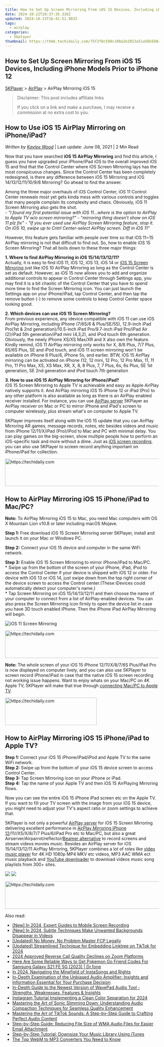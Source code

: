 ```yaml
---
title: How to Set Up Screen Mirroring From iOS 15 Devices, Including iPhone Models Prior to iPhone 12
date: 2024-10-22T20:37:35.336Z
updated: 2024-10-23T16:41:51.983Z
tags:
  - airplay
categories:
  - 5kplayer
thumbnail: https://thmb.techidaily.com/75f2f8c580c180a2b2853a51a56b59840e62a47f848cf8becd199a47e930b0cb.jpg
---
```


## How to Set Up Screen Mirroring From iOS 15 Devices, Including iPhone Models Prior to iPhone 12

[5KPlayer](https://tools.techidaily.com/5kplayer/products/) \> [AirPlay](https://tools.techidaily.com/5kplayer/airplay/) \> AirPlay Mirroring iOS 15

>  Disclaimer: This post includes affiliate links
>
>  If you click on a link and make a purchase, I may receive a commission at no extra cost to you.
>

## How to Use iOS 15 AirPlay Mirroring on iPhone/iPad?

 _Written by [Kaylee Wood](https://www.quora.com/profile/Amanda-Hu-21)_ | Last update: June 08, 2021 | 2 Min Read

Now that you have searched **iOS 15 AirPlay Mirroring** and find this article, I guess you have upgraded your iPhone/iPad iOS to the overall improved iOS 15 and find that the Control Center where iOS Screen Mirroring lays has the most conspicuous changes. Since the Control Center has been completely redesigned, is there any difference between iOS 15 Mirroring and iOS 14/13/12/11/10/9/8 Mirroring? Go ahead to find the answer.

Among the three major overhauls of iOS Control Center, iOS 11 Control Center renewals most yet gets kinda mess with various controls and toggles that many people complain its complexity and chaos. Obviously, iOS 11 Screen Mirroring also gets the shot.  
_\- "I found my first potential issue with iOS 11...where is the option to AirPlay to Apple TV w/o screen mirroring?"_ 
 _\- "mirroring thing doesn't show on iOS 11 plz fix"_ 
 _\- "If you ever used use AirPlay Screen Mirroring feature, stop it. On iOS 10, swipe up to Cntrl Center-select AirPlay screen. Diff in iOS 11"_

However, this feature gets familiar with people over time so that iOS 11\~15 AirPlay mirroring is not that difficult to find out. So, how to enable iOS 15 Screen Mirroring? That all boils down to these three major things:

**1\. Where to find AirPlay Mirroring in iOS 15/14/13/12/11?**   
 Actually, it is easy to find iOS 11, iOS 12, iOS 13, iOS 14 or [iOS 15 Screen Mirroring](https://tools.techidaily.com/5kplayer/airplay/) just like iOS 10 AirPlay Mirroring as long as the Control Center is set as default. However, as iOS 15 now allows you to add and organize additional controls to appear in Control Center through Settings app, you may find it is a bit chaotic of the Control Center that you have to spend more time to find the Screen Mirroring icon. You can just launch the Settings app on your iPhone/iPad, tap Control Center, and then tap the remove button (-) to remove some controls to keep Control Center space looking good.

**2\. Which devices can use iOS 15 Screen Mirroring?**  
 From previous experience, any idevice compatible with iOS 11 can use iOS AirPlay Mirroring, including iPhone (7/6S/6 & Plus/SE/5S), 12.9-inch iPad Pro(1st & 2nd generation)/10.5-inch iPad Pro/9.7-inch iPad Pro/iPad Air (2)/iPad 5th generation/iPad mini (4,3,2), and iPod touch 6th generation. Obviously, the newly iPhone XS/XS Max/XR and X also own the feature. Kindly remind, iOS 11 AirPlay mirroring only works for X, 8/8 Plus, 7/7 Plus, 6S/6S Plus, SE and iPod touch, and iOS 11 screen mirroring won't be available on iPhone 6 Plus/6, iPhone 5s, and earlier. BTW, iOS 15 AirPlay mirroring can be activated on iPhone (12, 12 mini, 12 Pro, 12 Pro Max, 11, 11 Pro, 11 Pro Max, XS, XS Max, XR, X, 8, 8 Plus, 7, 7 Plus, 6s, 6s Plus, SE 1st generation, SE 2nd generation and iPod touch 7th generation

**3\. How to use iOS 15 AirPlay Mirroring for iPhone/iPad?**  
 iOS 15 Screen Mirroring to Apple TV is achievable and easy as Apple AirPlay natively supports it. And AirPlay mirroring iOS 15 iPhone 12 or iPad (Pro) to any other platform is also available as long as there is an AirPlay enabled receiver installed. For instance, you can use [AirPlay server](https://tools.techidaily.com/5kplayer/airplay/) 5KPlayer as AirPlay receiver on Mac or PC to mirror iPhone and iPad's screen to computer wirelessly, plus stream what's on computer to Apple TV.

5KPlayer improves itself along with the iOS 15 update that you can AirPlay Mirroring AR games, message records, notes, etc besides videos and music from iPhone 12/11/X/iPad (Pro)/iPod to Mac and PC with minimal delay. You can play games on the big-screen, show multiple people how to perform an iOS-specific task and more without a dime. Just as [iOS screen recording](https://tools.techidaily.com/5kplayer/airplay/), you can also use 5KPlayer to screen record anything important on iPhone/iPad for collection. 

<!-- affiliate ads begin -->
<a href="https://zebaoaffiliateprogram.pxf.io/c/5597632/2137975/21526" target="_top" id="2137975">
  <img src="//a.impactradius-go.com/display-ad/21526-2137975" border="0" alt="https://techidaily.com" width="728" height="90"/>
</a>
<img height="0" width="0" src="https://zebaoaffiliateprogram.pxf.io/i/5597632/2137975/21526" style="position:absolute;visibility:hidden;" border="0" />
<!-- affiliate ads end -->

## How to AirPlay Mirroring iOS 15 iPhone/iPad to Mac/PC?

**Note:** To AirPlay Mirroring iOS 15 to Mac, you need Mac computers with OS X Mountain Lion v10.8 or later including macOS Mojave.

 **Step 1:** Free download iOS 15 Screen Mirroring server 5KPlayer, install and launch it on your Mac or Windows PC.

**Step 2:** Connect your iOS 15 device and computer in the same WiFi network.

**Step 3:** Enable iOS 15 Screen Mirroring to mirror iPhone/iPad to Mac/PC.  
\* Swipe up from the bottom of the screen of your iPhone, iPad, iPod to access the Control Center if your device is shipped with iOS 12 or older. For device with iOS 13 or iOS 14, just swipe down from the top right corner of the device screen to access the Control center.(These iDevices could automatically detect your computer's name.)   
\* Tap Screen Mirroring on iOS 15/14/13/12/11 and then choose the name of your computer to connect from a list of AirPlay-enabled devices. You can also press the Screen Mirroring icon firmly to open the device list in case you have 3D touch enabled iPhone. Then the iPhone iPad AirPlay Mirroring will begin.

![iOS 11 Screen Mirroring](https://www.5kplayer.com/airplay/img/airplay-mirroring-ios-11.jpg) 

<!-- affiliate ads begin -->
<a href="https://appsumo.8odi.net/c/5597632/2111968/7443" target="_top" id="2111968">
  <img src="//a.impactradius-go.com/display-ad/7443-2111968" border="0" alt="https://techidaily.com" width="728" height="90"/>
</a>
<img height="0" width="0" src="https://appsumo.8odi.net/i/5597632/2111968/7443" style="position:absolute;visibility:hidden;" border="0" />
<!-- affiliate ads end -->

**Note:** The whole screen of your iOS 15 iPhone 12/11/X/8/7/6S Plus/iPad Pro is now displayed on computer lively, and you can also use 5KPlayer to screen record iPhone/iPad in case that the native iOS 15 screen recording not working issue happens. Want to enjoy whats on your Mac/PC on 4K Apple TV, 5KPlayer will make that true through [connecting Mac/PC to Apple TV](https://tools.techidaily.com/5kplayer/airplay/). 

<!-- affiliate ads begin -->
<a href="https://aligracehair.sjv.io/c/5597632/1886015/19272" target="_top" id="1886015">
  <img src="//a.impactradius-go.com/display-ad/19272-1886015" border="0" alt="https://techidaily.com" width="300" height="90"/>
</a>
<img height="0" width="0" src="https://aligracehair.sjv.io/i/5597632/1886015/19272" style="position:absolute;visibility:hidden;" border="0" />
<!-- affiliate ads end -->

## How to AirPlay Mirroring iOS 15 iPhone/iPad to Apple TV?

**Step 1:** Connect your iOS 15 iPhone/iPad/iPod and Apple TV to the same WiFi network.  
**Step 2:** Swipe up from the bottom of your iOS 15 device screen to access Control Center.   
**Step 3:** Tap Screen Mirroring icon on your iPhone or iPad.  
**Step 4:** Tap the name of your Apple TV and then iOS 15 AirPlaying Mirroring flows.

Now you can see the entire iOS 15 iPhone iPad screen etc on the Apple TV. If you want to fill your TV screen with the image from your iOS 15 device, you might need to adjust your TV's aspect ratio or zoom settings to achieve that.

5KPlayer is not only a powerful [AirPlay server](https://tools.techidaily.com/5kplayer/airplay/) for iOS 15 Screen Mirroring delivering excellent performance in [AirPlay Mirroring iPhone 12](https://tools.techidaily.com/5kplayer/airplay/)/11//XS/X/8/7/7 Plus/6/iPad Pro etc to Mac/PC, but also a great Airserver/Airparrot/reflector/[Beamer alternative](https://tools.techidaily.com/5kplayer/airplay/) to record screens and stream videos movies music. Besides an AirPlay server for iOS 15/14/13/12/11 AirPlay Mirroring, 5KPlayer combines a lot of roles like [video music player](https://tools.techidaily.com/5kplayer/video-music-player/) for 4K HD 1080p MP4 MKV etc videos, MP3 AAC WMA ect music playback and [YouTube downloader](https://tools.techidaily.com/5kplayer/youtube-download/) to download videos music song playlists from 300+ sites.

[![](https://www.5kplayer.com/airplay/../button/freedownbackmac.png)](https://tools.techidaily.com/5kplayer/products/) [![](https://www.5kplayer.com/airplay/../button/freedownwhitewin.png)](https://tools.techidaily.com/5kplayer/products/)

<!-- affiliate ads begin -->
<a href="https://aligracehair.sjv.io/c/5597632/1868575/19272" target="_top" id="1868575">
  <img src="//a.impactradius-go.com/display-ad/19272-1868575" border="0" alt="https://techidaily.com" width="728" height="90"/>
</a>
<img height="0" width="0" src="https://aligracehair.sjv.io/i/5597632/1868575/19272" style="position:absolute;visibility:hidden;" border="0" />
<!-- affiliate ads end -->

<ins class="adsbygoogle"
     style="display:block"
     data-ad-format="autorelaxed"
     data-ad-client="ca-pub-7571918770474297"
     data-ad-slot="1223367746"></ins>

<ins class="adsbygoogle"
     style="display:block"
     data-ad-client="ca-pub-7571918770474297"
     data-ad-slot="8358498916"
     data-ad-format="auto"
     data-full-width-responsive="true"></ins>

<span class="atpl-alsoreadstyle">Also read:</span>
<div><ul>
<li><a href="https://remote-screen-capture.techidaily.com/new-in-2024-expert-guides-to-mobile-screen-recording/"><u>[New] In 2024, Expert Guides to Mobile Screen Recording</u></a></li>
<li><a href="https://youtube-lab.techidaily.com/n-2024-subtle-techniques-make-unwanted-backgrounds-disappear-in-videos/"><u>[New] In 2024, Subtle Techniques Make Unwanted Backgrounds Disappear in Videos</u></a></li>
<li><a href="https://extra-guidance.techidaily.com/updated-no-money-no-problem-master-fcp-legally/"><u>[Updated] No Money, No Problem Master FCP Legally</u></a></li>
<li><a href="https://article-helps.techidaily.com/updated-streamlined-technique-for-embedding-linktree-on-tiktok-for-2024/"><u>[Updated] Streamlined Technique for Embedding Linktree on TikTok for 2024</u></a></li>
<li><a href="https://extra-skills.techidaily.com/2024-approved-reverse-call-quality-declines-on-zoom-platforms/"><u>2024 Approved Reverse Call Quality Declines on Zoom Platforms</u></a></li>
<li><a href="https://change-location.techidaily.com/here-are-some-reliable-ways-to-get-pokemon-go-friend-codes-for-samsung-galaxy-s21-fe-5g-2023-drfone-by-drfone-virtual-android/"><u>Here Are Some Reliable Ways to Get Pokemon Go Friend Codes For Samsung Galaxy S21 FE 5G (2023) | Dr.fone</u></a></li>
<li><a href="https://fox-hovers.techidaily.com/in-2024-navigating-the-minefield-of-instasongs-and-rights/"><u>In 2024, Navigating the Minefield of InstaSongs and Rights</u></a></li>
<li><a href="https://media-tips.techidaily.com/in-depth-examination-of-the-unbiased-audio-amplifier-insights-and-information-essential-for-your-purchase-decision/"><u>In-Depth Examination of the Unbiased Audio Amplifier: Insights and Information Essential for Your Purchase Decision</u></a></li>
<li><a href="https://media-tips.techidaily.com/in-depth-guide-to-the-newest-version-of-wavepad-audio-tool-strengths-weaknesses-features-and-insights/"><u>In-Depth Guide to the Newest Version of WavePad Audio Tool - Strengths, Weaknesses, Features & Insights</u></a></li>
<li><a href="https://instagram-clips.techidaily.com/instagram-tutorial-implementing-a-clean-color-separation-for-2024/"><u>Instagram Tutorial Implementing a Clean Color Separation for 2024</u></a></li>
<li><a href="https://media-tips.techidaily.com/mastering-the-art-of-sonic-slimming-down-understanding-audio-compaction-techniques-for-seamless-quality-enhancement/"><u>Mastering the Art of Sonic Slimming Down: Understanding Audio Compaction Techniques for Seamless Quality Enhancement</u></a></li>
<li><a href="https://media-tips.techidaily.com/mastering-the-art-of-tiktok-sounds-a-step-by-step-guide-to-crafting-perfect-audio-content/"><u>Mastering the Art of TikTok Sounds: A Step-by-Step Guide to Crafting Perfect Audio Content</u></a></li>
<li><a href="https://media-tips.techidaily.com/step-by-step-guide-reducing-file-size-of-wma-audio-files-for-easier-email-attachment/"><u>Step-by-Step Guide: Reducing File Size of WMA Audio Files for Easier Email Attachment</u></a></li>
<li><a href="https://media-tips.techidaily.com/step-by-step-tutorial-downsize-your-music-library-using-itunes/"><u>Step-by-Step Tutorial: Downsize Your Music Library Using iTunes</u></a></li>
<li><a href="https://video-creation-software.techidaily.com/the-top-webm-to-mp3-converters-you-need-to-know/"><u>The Top WebM to MP3 Converters You Need to Know</u></a></li>
</ul></div>

